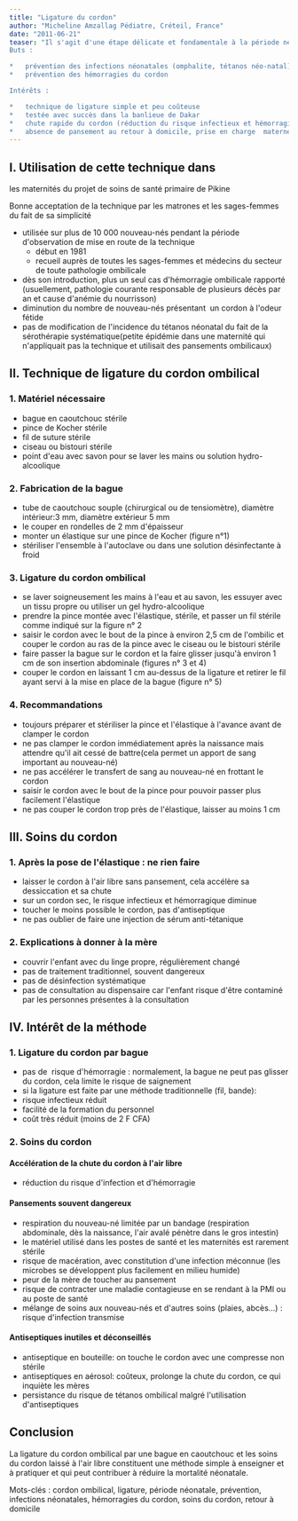 ```yaml
---
title: "Ligature du cordon"
author: "Micheline Amzallag Pédiatre, Créteil, France"
date: "2011-06-21"
teaser: "Il s'agit d'une étape délicate et fondamentale à la période néonatale.  
Buts :

*   prévention des infections néonatales (omphalite, tétanos néo-natal)
*   prévention des hémorragies du cordon

Intérêts :

*   technique de ligature simple et peu coûteuse
*   testée avec succès dans la banlieue de Dakar
*   chute rapide du cordon (réduction du risque infectieux et hémorragique sur cordon sec)
*   absence de pansement au retour à domicile, prise en charge  maternelle exclusive en l'absence de complication"
---
```


## I. Utilisation de cette technique dans  
les maternités du projet de soins de santé primaire de Pikine

Bonne acceptation de la technique par les matrones et les sages-femmes du fait de sa simplicité

*   utilisée sur plus de 10 000 nouveau-nés pendant la période d'observation de mise en route de la technique
    *   début en 1981
    *   recueil auprès de toutes les sages-femmes et médecins du secteur de toute pathologie ombilicale
*   dès son introduction, plus un seul cas d'hémorragie ombilicale rapporté (usuellement, pathologie courante responsable de plusieurs décès par an et cause d'anémie du nourrisson)
*   diminution du nombre de nouveau-nés présentant  un cordon à l'odeur fétide
*   pas de modification de l'incidence du tétanos néonatal du fait de la sérothérapie systématique(petite épidémie dans une maternité qui n'appliquait pas la technique et utilisait des pansements ombilicaux)

## II. Technique de ligature du cordon ombilical

### 1. Matériel nécessaire

*   bague en caoutchouc stérile
*   pince de Kocher stérile
*   fil de suture stérile
*   ciseau ou bistouri stérile
*   point d'eau avec savon pour se laver les mains ou solution hydro-alcoolique

### 2. Fabrication de la bague

*   tube de caoutchouc souple (chirurgical ou de tensiomètre), diamètre intérieur:3 mm, diamètre extérieur 5 mm
*   le couper en rondelles de 2 mm d'épaisseur
*   monter un élastique sur une pince de Kocher (figure n°1)
*   stériliser l'ensemble à l'autoclave ou dans une solution désinfectante à froid

### 3. Ligature du cordon ombilical

*   se laver soigneusement les mains à l'eau et au savon, les essuyer avec un tissu propre ou utiliser un gel hydro-alcoolique
*   prendre la pince montée avec l'élastique, stérile, et passer un fil stérile comme indiqué sur la figure n° 2
*   saisir le cordon avec le bout de la pince à environ 2,5 cm de l'ombilic et couper le cordon au ras de la pince avec le ciseau ou le bistouri stérile
*   faire passer la bague sur le cordon et la faire glisser jusqu'à environ 1 cm de son insertion abdominale (figures n° 3 et 4)
*   couper le cordon en laissant 1 cm au-dessus de la ligature et retirer le fil ayant servi à la mise en place de la bague (figure n° 5)

### 4. Recommandations

*   toujours préparer et stériliser la pince et l'élastique à l'avance avant de clamper le cordon
*   ne pas clamper le cordon immédiatement après la naissance mais attendre qu'il ait cessé de battre(cela permet un apport de sang important au nouveau-né)
*   ne pas accélérer le transfert de sang au nouveau-né en frottant le cordon
*   saisir le cordon avec le bout de la pince pour pouvoir passer plus facilement l'élastique
*   ne pas couper le cordon trop près de l'élastique, laisser au moins 1 cm

## III. Soins du cordon

### 1. Après la pose de l'élastique : ne rien faire

*   laisser le cordon à l'air libre sans pansement, cela accélère sa dessiccation et sa chute
*   sur un cordon sec, le risque infectieux et hémorragique diminue
*   toucher le moins possible le cordon, pas d'antiseptique
*   ne pas oublier de faire une injection de sérum anti-tétanique

### 2. Explications à donner à la mère

*   couvrir l'enfant avec du linge propre, régulièrement changé
*   pas de traitement traditionnel, souvent dangereux
*   pas de désinfection systématique
*   pas de consultation au dispensaire car l'enfant risque d'être contaminé par les personnes présentes à la consultation

## IV. Intérêt de la méthode

### 1. Ligature du cordon par bague

*   pas de  risque d'hémorragie : normalement, la bague ne peut pas glisser du cordon, cela limite le risque de saignement
*   si la ligature est faite par une méthode traditionnelle (fil, bande):
*   risque infectieux réduit
*   facilité de la formation du personnel
*   coût très réduit (moins de 2 F CFA)

### 2. Soins du cordon

#### Accélération de la chute du cordon à l'air libre

*   réduction du risque d'infection et d'hémorragie

#### Pansements souvent dangereux

*   respiration du nouveau-né limitée par un bandage (respiration abdominale, dès la naissance, l'air avalé pénètre dans le gros intestin)
*   le matériel utilisé dans les postes de santé et les maternités est rarement stérile
*   risque de macération, avec constitution d'une infection méconnue (les microbes se développent plus facilement en milieu humide)
*   peur de la mère de toucher au pansement
*   risque de contracter une maladie contagieuse en se rendant à la PMI ou au poste de santé
*   mélange de soins aux nouveau-nés et d'autres soins (plaies, abcès...) : risque d'infection transmise

#### Antiseptiques inutiles et déconseillés

*   antiseptique en bouteille: on touche le cordon avec une compresse non stérile
*   antiseptiques en aérosol: coûteux, prolonge la chute du cordon, ce qui inquiète les mères
*   persistance du risque de tétanos ombilical malgré l'utilisation d'antiseptiques

## Conclusion

La ligature du cordon ombilical par une bague en caoutchouc et les soins du cordon laissé à l'air libre constituent une méthode simple à enseigner et à pratiquer et qui peut contribuer à réduire la mortalité néonatale.

Mots-clés : cordon ombilical, ligature, période néonatale, prévention, infections néonatales, hémorragies du cordon, soins du cordon, retour à domicile